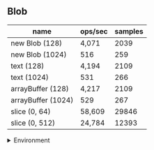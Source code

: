 ## Blob

|name|ops/sec|samples|
|-|-|-|
|new Blob (128)|4,071|2039|
|new Blob (1024)|516|259|
|text (128)|4,194|2109|
|text (1024)|531|266|
|arrayBuffer (128)|4,217|2109|
|arrayBuffer (1024)|529|267|
|slice (0, 64)|58,609|29846|
|slice (0, 512)|24,784|12393|


<details>
<summary>Environment</summary>

* __Machine:__ linux x64 | 4 vCPUs | 7.6GB Mem
* __Run:__ Thu Sep 04 2025 17:25:23 GMT+0000 (Coordinated Universal Time)
* __Node:__ `v20.19.4`
</details>

<!--
{"environment":{"platform":"linux","arch":"x64","cpus":4,"totalMemory":7.597843170166016},"benchmarks":[{"name":"new Blob (128)","samples":2039,"opsSec":4071.8254513110282},{"name":"new Blob (1024)","samples":259,"opsSec":516.5189521512837},{"name":"text (128)","samples":2109,"opsSec":4194.51539486792},{"name":"text (1024)","samples":266,"opsSec":531.0316998055602},{"name":"arrayBuffer (128)","samples":2109,"opsSec":4217.945858446961},{"name":"arrayBuffer (1024)","samples":267,"opsSec":529.3692062907168},{"name":"slice (0, 64)","samples":29846,"opsSec":58609.160247280386},{"name":"slice (0, 512)","samples":12393,"opsSec":24784.70187645452}]}-->
